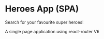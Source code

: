 # Heroes App (SPA) 

Search for your favourite super heroes!

A single page application using react-router V6